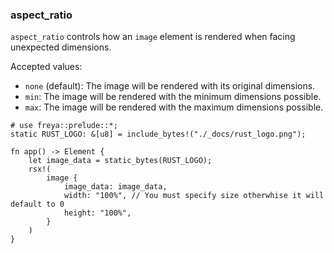 ### aspect_ratio

`aspect_ratio` controls how an `image` element is rendered when facing unexpected dimensions.

Accepted values:
- `none` (default): The image will be rendered with its original dimensions.
- `min`: The image will be rendered with the minimum dimensions possible.
- `max`: The image will be rendered with the maximum dimensions possible.


```rust, no_run
# use freya::prelude::*;
static RUST_LOGO: &[u8] = include_bytes!("./_docs/rust_logo.png");

fn app() -> Element {
    let image_data = static_bytes(RUST_LOGO);
    rsx!(
        image {
            image_data: image_data,
            width: "100%", // You must specify size otherwhise it will default to 0
            height: "100%",
        }
    )
}
```
